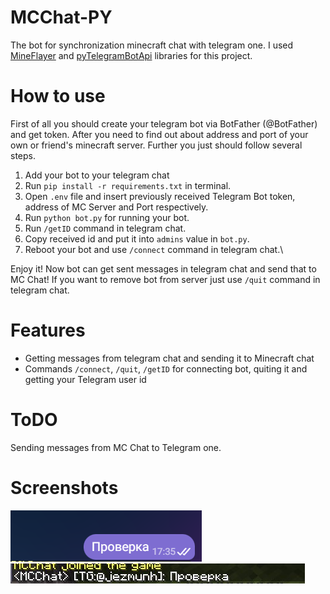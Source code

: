 # MCChat-PY
The bot for synchronization minecraft chat with telegram one. I used [MineFlayer](https://github.com/PrismarineJS/mineflayer/tree/master) and [pyTelegramBotApi](https://pypi.org/project/pyTelegramBotAPI/) libraries for this project.
# How to use
First of all you should create your telegram bot via BotFather (@BotFather) and get token. After you need to find out about address and port of your own or friend's minecraft server.
Further you just should follow several steps.
1. Add your bot to your telegram chat
2. Run ``pip install -r requirements.txt`` in terminal.
3. Open ``.env`` file and insert previously received Telegram Bot token, address of MC Server and Port respectively.
4. Run ``python bot.py`` for running your bot.
5. Run ``/getID`` command in telegram chat.
6. Copy received id and put it into ``admins`` value in ``bot.py``.
7. Reboot your bot and use ``/connect`` command in telegram chat.\

Enjoy it! Now bot can get sent messages in telegram chat and send that to MC Chat!
If you want to remove bot from server just use ``/quit`` command in telegram chat.
# Features 
* Getting messages from telegram chat and sending it to Minecraft chat
* Commands ``/connect``, ``/quit``, ``/getID`` for connecting bot, quiting it and getting your Telegram user id
# ToDO
Sending messages from MC Chat to Telegram one.
# Screenshots
<img src='https://github.com/jezmunh/MCChat-PY/blob/main/screenshots/screen0.png?raw=true'><img src='https://github.com/jezmunh/MCChat-PY/blob/main/screenshots/screen1.jfif?raw=true'>

